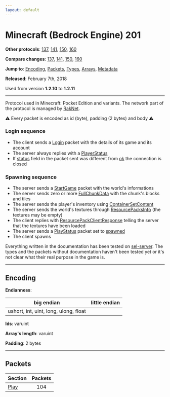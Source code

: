 ```yaml
---
layout: default
---
```


# Minecraft (Bedrock Engine) 201

**Other protocols**: [137](./bedrock201), [141](./bedrock201), [150](./bedrock201), [160](./bedrock201)

**Compare changes**: [137](../diff/bedrock/137-201), [141](../diff/bedrock/141-201), [150](../diff/bedrock/150-201), [160](../diff/bedrock/160-201)

**Jump to**: [Encoding](#encoding), [Packets](#packets), [Types](bedrock201/types), [Arrays](bedrock201/arrays), [Metadata](bedrock201/metadata)

**Released**: February 7th, 2018

Used from version **1.2.10** to **1.2.11**

-----
Protocol used in Minecraft: Pocket Edition and variants. The network part of the protocol is managed by [RakNet](../raknet/8.html).

⚠ Every packet is encoded as id (byte), padding (2 bytes) and body ⚠

### Login sequence
+ The client sends a [Login](#play_login) packet with the details of its game and its account
+ The server always replies with a [PlayerStatus](#play_play-status)
+ If [status](#play_play-status_status) field in the packet sent was different from [ok](#play_play-status_status_ok) the connection is closed

### Spawning sequence
+ The server sends a [StartGame](#play_start-game) packet with the world's informations
+ The server sends zero or more [FullChunkData](#play_full-chunk-data) with the chunk's blocks and tiles
+ The server sends the player's inventory using [ContainerSetContent](#play_container-set-content)
+ The server sends the world's textures through [ResourcePacksInfo](#play_resource-packs-info) (the textures may be empty)
+ The client replies with [ResourcePackClientResponse](#play_resource-pack-client-response) telling the server that the textures have been loaded
+ The server sends a [PlayStatus](#play_play-status) packet set to [spawned](#play_play-status_status_spawned)
+ The client spawns

Everything written in the documentation has been tested on [sel-server](https://github.com/sel-project/sel-server). The types and the packets without documentation haven't been tested yet or it's not clear what their real purpose in the game is.

-----
## Encoding

**Endianness**:

big endian | little endian
---|---
ushort, int, uint, long, ulong, float | 

**Ids**: varuint

**Array's length**: varuint

**Padding**: 2 bytes

-----
## Packets

Section | Packets
---|:---:
[Play](bedrock201/play) | 104

